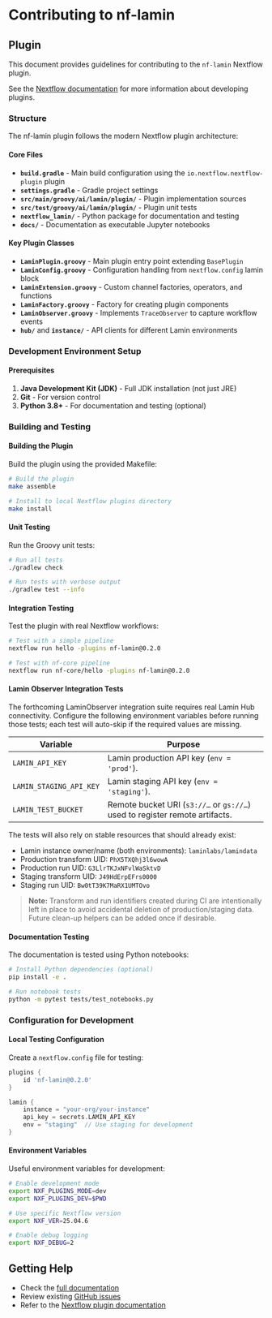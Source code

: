 # Contributing to nf-lamin

## Plugin

This document provides guidelines for contributing to the `nf-lamin` Nextflow plugin.

See the [Nextflow documentation](https://nextflow.io/docs/latest/plugins.html) for more information about developing plugins.

### Structure

The nf-lamin plugin follows the modern Nextflow plugin architecture:

#### Core Files

- **`build.gradle`** - Main build configuration using the `io.nextflow.nextflow-plugin` plugin
- **`settings.gradle`** - Gradle project settings
- **`src/main/groovy/ai/lamin/plugin/`** - Plugin implementation sources
- **`src/test/groovy/ai/lamin/plugin/`** - Plugin unit tests
- **`nextflow_lamin/`** - Python package for documentation and testing
- **`docs/`** - Documentation as executable Jupyter notebooks

#### Key Plugin Classes

- **`LaminPlugin.groovy`** - Main plugin entry point extending `BasePlugin`
- **`LaminConfig.groovy`** - Configuration handling from `nextflow.config` lamin block
- **`LaminExtension.groovy`** - Custom channel factories, operators, and functions
- **`LaminFactory.groovy`** - Factory for creating plugin components
- **`LaminObserver.groovy`** - Implements `TraceObserver` to capture workflow events
- **`hub/`** and **`instance/`** - API clients for different Lamin environments

### Development Environment Setup

#### Prerequisites

1. **Java Development Kit (JDK)** - Full JDK installation (not just JRE)
2. **Git** - For version control
3. **Python 3.8+** - For documentation and testing (optional)

### Building and Testing

#### Building the Plugin

Build the plugin using the provided Makefile:

```bash
# Build the plugin
make assemble

# Install to local Nextflow plugins directory
make install
```

#### Unit Testing

Run the Groovy unit tests:

```bash
# Run all tests
./gradlew check

# Run tests with verbose output
./gradlew test --info
```

#### Integration Testing

Test the plugin with real Nextflow workflows:

```bash
# Test with a simple pipeline
nextflow run hello -plugins nf-lamin@0.2.0

# Test with nf-core pipeline
nextflow run nf-core/hello -plugins nf-lamin@0.2.0
```

#### Lamin Observer Integration Tests

The forthcoming LaminObserver integration suite requires real Lamin Hub connectivity. Configure the following environment variables before running those tests; each test will auto-skip if the required values are missing.

| Variable                | Purpose                                                                     |
| ----------------------- | --------------------------------------------------------------------------- |
| `LAMIN_API_KEY`         | Lamin production API key (`env = 'prod'`).                                  |
| `LAMIN_STAGING_API_KEY` | Lamin staging API key (`env = 'staging'`).                                  |
| `LAMIN_TEST_BUCKET`     | Remote bucket URI (`s3://…` or `gs://…`) used to register remote artifacts. |

The tests will also rely on stable resources that should already exist:

- Lamin instance owner/name (both environments): `laminlabs/lamindata`
- Production transform UID: `PhX5TXQhj3l6wowA`
- Production run UID: `G3LlrTKJxNFvlWaSktvD`
- Staging transform UID: `J49HdErpEFrs0000`
- Staging run UID: `Bw0tT39K7MaRX1UMTOvo`

> **Note:** Transform and run identifiers created during CI are intentionally left in place to avoid accidental deletion of production/staging data. Future clean-up helpers can be added once if desirable.

#### Documentation Testing

The documentation is tested using Python notebooks:

```bash
# Install Python dependencies (optional)
pip install -e .

# Run notebook tests
python -m pytest tests/test_notebooks.py
```

### Configuration for Development

#### Local Testing Configuration

Create a `nextflow.config` file for testing:

```groovy
plugins {
    id 'nf-lamin@0.2.0'
}

lamin {
    instance = "your-org/your-instance"
    api_key = secrets.LAMIN_API_KEY
    env = "staging"  // Use staging for development
}
```

#### Environment Variables

Useful environment variables for development:

```bash
# Enable development mode
export NXF_PLUGINS_MODE=dev
export NXF_PLUGINS_DEV=$PWD

# Use specific Nextflow version
export NXF_VER=25.04.6

# Enable debug logging
export NXF_DEBUG=2
```

## Getting Help

- Check the [full documentation](https://docs.lamin.ai/nextflow)
- Review existing [GitHub issues](https://github.com/laminlabs/nf-lamin/issues)
- Refer to the [Nextflow plugin documentation](https://nextflow.io/docs/latest/plugins.html)

